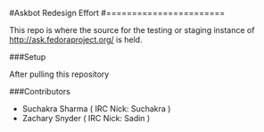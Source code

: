 #Askbot Redesign Effort
#=======================

This repo is where the source for the testing or staging instance of http://ask.fedoraproject.org/ is held.

###Setup

After pulling this repository 



###Contributors

* Suchakra Sharma ( IRC Nick: Suchakra )
* Zachary Snyder  ( IRC Nick: Sadin )

